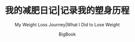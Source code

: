 ---
layout: post
title: "我的减肥日记|记录我的塑身历程"
subtitle: 'My Weight Loss Journey|What I Did to Lose Weight'
author: "BigBook"
header-style: text
hidden: true
tags:
  - Weight Loss
  - Health
  - Sport
  - Life
  - 减肥
  - 健康
  - 运动
  - 生活
---